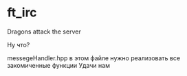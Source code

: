 # ft_irc
Dragons attack the server

Ну что?

messegeHandler.hpp в этом файле нужно реализовать все закомиченные функции
Удачи нам